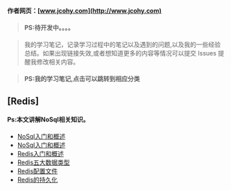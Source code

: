 #### 作者网页：[www.jcohy.com](http://www.jcohy.com)  	
> #### PS:待开发中。。。。

>  我的学习笔记，记录学习过程中的笔记以及遇到的问题,以及我的一些经验总结。如果出现链接失效,或者想知道更多的内容等情况可以提交 Issues 提醒我修改相关内容。

> #### PS:我的学习笔记,点击可以跳转到相应分类

## [Redis]
 #### Ps:本文讲解NoSql相关知识。
 * [NoSql入门和概述](https://github.com/jiachao23/jcohy-study-sample/tree/master/jcohy-study-nosql/markdown/NoSql.md)
 * [NoSql入门和概述](https://github.com/jiachao23/jcohy-study-sample/tree/master/jcohy-study-nosql/markdown/NoSql2.md)
 * [Redis入门和概述](https://github.com/jiachao23/jcohy-study-sample/tree/master/jcohy-study-nosql/markdown/Redis.md)
 * [Redis五大数据类型](https://github.com/jiachao23/jcohy-study-sample/tree/master/jcohy-study-nosql/markdown/five.md)
 * [Redis配置文件](https://github.com/jiachao23/jcohy-study-sample/tree/master/jcohy-study-nosql/markdown/conf.md)
 * [Redis的持久化](https://github.com/jiachao23/jcohy-study-sample/tree/master/jcohy-study-nosql/markdown/rdb.md)
